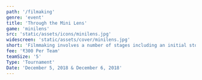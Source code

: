 ```yaml
---
path: '/filmaking'
genre: 'event'
title: 'Through the Mini Lens'
game: 'minilens'
src: 'static/assets/icons/minilens.jpg'
widescreen: 'static/assets/cover/minilens.jpg'
short: 'Filmmaking involves a number of stages including an initial story, idea, through screenwriting, casting, shooting, sound recording and reproduction, editing, and screening the finished product before an audience that may result in a film release and exhibition.'
fee: '₹300 Per Team'
teamSize: '5'
Type: 'Tournament'
Date: 'December 5, 2018 & December 6, 2018' 
---
```

